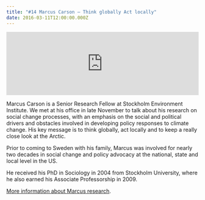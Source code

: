 ```yaml
---
title: "#14 Marcus Carson – Think globally Act locally"
date: 2016-03-11T12:00:00.000Z
---
```


<iframe src="https://w.soundcloud.com/player/?url=https%3A//api.soundcloud.com/tracks/251308796&amp;amp;color=001665&amp;amp;auto_play=false&amp;amp;hide_related=false&amp;show_comments=true&amp;show_user=true&amp;show_reposts=false" width="100%" height="166" frameborder="no" scrolling="no"></iframe>

Marcus Carson is a Senior Research Fellow at Stockholm Environment Institute. We met at his office in late November to talk about his research on social change processes, with an emphasis on the social and political drivers and obstacles involved in developing policy responses to climate change. His key message is to think globally, act locally and to keep a really close look at the Arctic.

Prior to coming to Sweden with his family, Marcus was involved for nearly two decades in social change and policy advocacy at the national, state and local level in the US.

He received his PhD in Sociology in 2004 from Stockholm University, where he also earned his Associate Professorship in 2009.

[More information about Marcus research](http://www.sei-international.org/staff?staffid=243).
